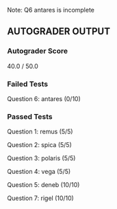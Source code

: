Note: Q6 antares is incomplete

## AUTOGRADER OUTPUT


### Autograder Score

40.0 / 50.0


### Failed Tests

Question 6: antares (0/10)


### Passed Tests

Question 1: remus (5/5)

Question 2: spica (5/5)

Question 3: polaris (5/5)

Question 4: vega (5/5)

Question 5: deneb (10/10)

Question 7: rigel (10/10)

